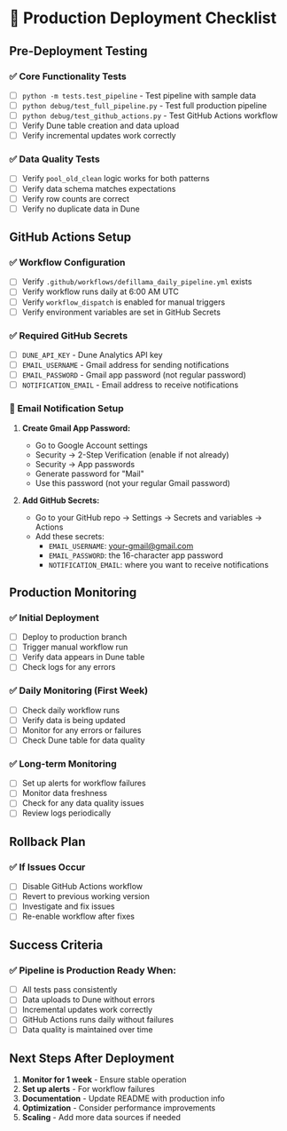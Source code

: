 # 🚀 Production Deployment Checklist

## Pre-Deployment Testing

### ✅ Core Functionality Tests
- [ ] `python -m tests.test_pipeline` - Test pipeline with sample data
- [ ] `python debug/test_full_pipeline.py` - Test full production pipeline
- [ ] `python debug/test_github_actions.py` - Test GitHub Actions workflow
- [ ] Verify Dune table creation and data upload
- [ ] Verify incremental updates work correctly

### ✅ Data Quality Tests
- [ ] Verify `pool_old_clean` logic works for both patterns
- [ ] Verify data schema matches expectations
- [ ] Verify row counts are correct
- [ ] Verify no duplicate data in Dune

## GitHub Actions Setup

### ✅ Workflow Configuration
- [ ] Verify `.github/workflows/defillama_daily_pipeline.yml` exists
- [ ] Verify workflow runs daily at 6:00 AM UTC
- [ ] Verify `workflow_dispatch` is enabled for manual triggers
- [ ] Verify environment variables are set in GitHub Secrets

### ✅ Required GitHub Secrets
- [ ] `DUNE_API_KEY` - Dune Analytics API key
- [ ] `EMAIL_USERNAME` - Gmail address for sending notifications
- [ ] `EMAIL_PASSWORD` - Gmail app password (not regular password)
- [ ] `NOTIFICATION_EMAIL` - Email address to receive notifications

### 📧 Email Notification Setup
1. **Create Gmail App Password:**
   - Go to Google Account settings
   - Security → 2-Step Verification (enable if not already)
   - Security → App passwords
   - Generate password for "Mail"
   - Use this password (not your regular Gmail password)

2. **Add GitHub Secrets:**
   - Go to your GitHub repo → Settings → Secrets and variables → Actions
   - Add these secrets:
     - `EMAIL_USERNAME`: your-gmail@gmail.com
     - `EMAIL_PASSWORD`: the 16-character app password
     - `NOTIFICATION_EMAIL`: where you want to receive notifications

## Production Monitoring

### ✅ Initial Deployment
- [ ] Deploy to production branch
- [ ] Trigger manual workflow run
- [ ] Verify data appears in Dune table
- [ ] Check logs for any errors

### ✅ Daily Monitoring (First Week)
- [ ] Check daily workflow runs
- [ ] Verify data is being updated
- [ ] Monitor for any errors or failures
- [ ] Check Dune table for data quality

### ✅ Long-term Monitoring
- [ ] Set up alerts for workflow failures
- [ ] Monitor data freshness
- [ ] Check for any data quality issues
- [ ] Review logs periodically

## Rollback Plan

### ✅ If Issues Occur
- [ ] Disable GitHub Actions workflow
- [ ] Revert to previous working version
- [ ] Investigate and fix issues
- [ ] Re-enable workflow after fixes

## Success Criteria

### ✅ Pipeline is Production Ready When:
- [ ] All tests pass consistently
- [ ] Data uploads to Dune without errors
- [ ] Incremental updates work correctly
- [ ] GitHub Actions runs daily without failures
- [ ] Data quality is maintained over time

## Next Steps After Deployment

1. **Monitor for 1 week** - Ensure stable operation
2. **Set up alerts** - For workflow failures
3. **Documentation** - Update README with production info
4. **Optimization** - Consider performance improvements
5. **Scaling** - Add more data sources if needed
